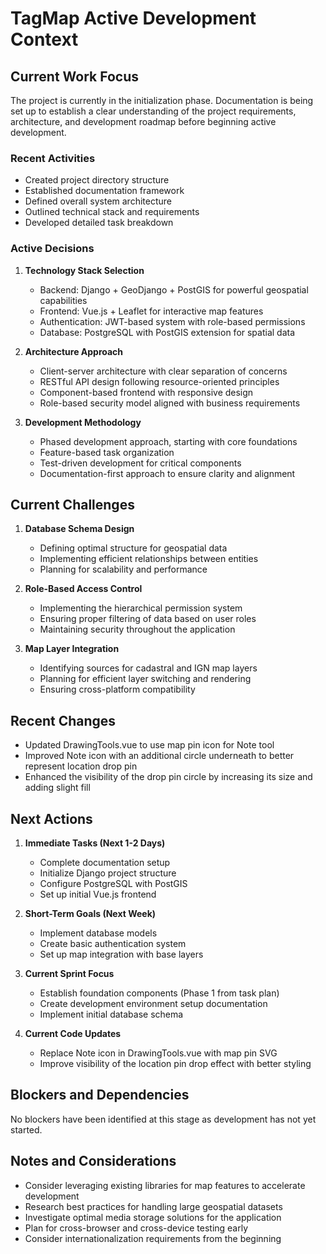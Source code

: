 # TagMap Active Development Context

## Current Work Focus

The project is currently in the initialization phase. Documentation is being set up to establish a clear understanding of the project requirements, architecture, and development roadmap before beginning active development.

### Recent Activities
- Created project directory structure
- Established documentation framework
- Defined overall system architecture
- Outlined technical stack and requirements
- Developed detailed task breakdown

### Active Decisions

1. **Technology Stack Selection**
   - Backend: Django + GeoDjango + PostGIS for powerful geospatial capabilities
   - Frontend: Vue.js + Leaflet for interactive map features
   - Authentication: JWT-based system with role-based permissions
   - Database: PostgreSQL with PostGIS extension for spatial data

2. **Architecture Approach**
   - Client-server architecture with clear separation of concerns
   - RESTful API design following resource-oriented principles
   - Component-based frontend with responsive design
   - Role-based security model aligned with business requirements

3. **Development Methodology**
   - Phased development approach, starting with core foundations
   - Feature-based task organization
   - Test-driven development for critical components
   - Documentation-first approach to ensure clarity and alignment

## Current Challenges

1. **Database Schema Design**
   - Defining optimal structure for geospatial data
   - Implementing efficient relationships between entities
   - Planning for scalability and performance

2. **Role-Based Access Control**
   - Implementing the hierarchical permission system
   - Ensuring proper filtering of data based on user roles
   - Maintaining security throughout the application

3. **Map Layer Integration**
   - Identifying sources for cadastral and IGN map layers
   - Planning for efficient layer switching and rendering
   - Ensuring cross-platform compatibility

## Recent Changes
- Updated DrawingTools.vue to use map pin icon for Note tool
- Improved Note icon with an additional circle underneath to better represent location drop pin
- Enhanced the visibility of the drop pin circle by increasing its size and adding slight fill

## Next Actions

1. **Immediate Tasks (Next 1-2 Days)**
   - Complete documentation setup
   - Initialize Django project structure
   - Configure PostgreSQL with PostGIS
   - Set up initial Vue.js frontend

2. **Short-Term Goals (Next Week)**
   - Implement database models
   - Create basic authentication system
   - Set up map integration with base layers

3. **Current Sprint Focus**
   - Establish foundation components (Phase 1 from task plan)
   - Create development environment setup documentation
   - Implement initial database schema

4. **Current Code Updates**
   - Replace Note icon in DrawingTools.vue with map pin SVG
   - Improve visibility of the location pin drop effect with better styling

## Blockers and Dependencies

No blockers have been identified at this stage as development has not yet started.

## Notes and Considerations

- Consider leveraging existing libraries for map features to accelerate development
- Research best practices for handling large geospatial datasets
- Investigate optimal media storage solutions for the application
- Plan for cross-browser and cross-device testing early
- Consider internationalization requirements from the beginning 